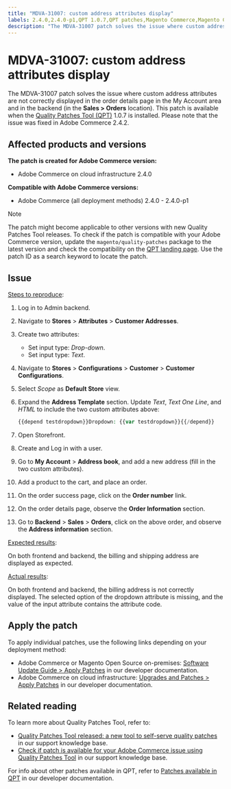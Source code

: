 ```yaml
---
title: "MDVA-31007: custom address attributes display"
labels: 2.4.0,2.4.0-p1,QPT 1.0.7,QPT patches,Magento Commerce,Magento Commerce Cloud,Quality Patches Tool,Adobe Commerce,cloud infrastructure,on-premises
description: "The MDVA-31007 patch solves the issue where custom address attributes are not correctly displayed in the order details page in the My Account area and in the backend (in the **Sales > Orders** location). This patch is available when the [Quality Patches Tool (QPT)](https://support.magento.com/hc/en-us/articles/360047139492) 1.0.7 is installed. Please note that the issue was fixed in Adobe Commerce 2.4.2."
---
```


# MDVA-31007: custom address attributes display

The MDVA-31007 patch solves the issue where custom address attributes are not correctly displayed in the order details page in the My Account area and in the backend (in the **Sales > Orders** location). This patch is available when the [Quality Patches Tool (QPT)](https://support.magento.com/hc/en-us/articles/360047139492) 1.0.7 is installed. Please note that the issue was fixed in Adobe Commerce 2.4.2.

## Affected products and versions

**The patch is created for Adobe Commerce version:**

* Adobe Commerce on cloud infrastructure 2.4.0

**Compatible with Adobe Commerce versions:**

* Adobe Commerce (all deployment methods) 2.4.0 - 2.4.0-p1

>[!NOTE]
>
>The patch might become applicable to other versions with new Quality Patches Tool releases. To check if the patch is compatible with your Adobe Commerce version, update the `magento/quality-patches` package to the latest version and check the compatibility on the [QPT landing page](https://devdocs.magento.com/quality-patches/tool.html#patch-grid). Use the patch ID as a search keyword to locate the patch.

## Issue

<u>Steps to reproduce</u>:

1. Log in to Admin backend.
1. Navigate to **Stores** > **Attributes** > **Customer Addresses**.
1. Create two attributes:

    * Set input type: *Drop-down*.
    * Set input type: *Text*.

1. Navigate to **Stores** > **Configurations** > **Customer** > **Customer Configurations**.
1. Select *Scope* as **Default Store** view.
1. Expand the **Address Template** section. Update *Text*, *Text One Line*, and *HTML* to include the two custom attributes above:

    ```php
    {{depend testdropdown}}Dropdown: {{var testdropdown}}{{/depend}}    {{depend testtext}}Text: {{var testtext}}{{/depend}}
    ```

1. Open Storefront.
1. Create and Log in with a user.
1. Go to **My Account** > **Address book**, and add a new address (fill in the two custom attributes).
1. Add a product to the cart, and place an order.
1. On the order success page, click on the **Order number** link.
1. On the order details page, observe the **Order Information** section.
1. Go to **Backend** > **Sales** > **Orders**, click on the above order, and observe the **Address information** section.

<u>Expected results</u>:

On both frontend and backend, the billing and shipping address are displayed as expected.

<u>Actual results</u>:

On both frontend and backend, the billing address is not correctly displayed. The selected option of the dropdown attribute is missing, and the value of the input attribute contains the attribute code.

## Apply the patch

To apply individual patches, use the following links depending on your deployment method:

* Adobe Commerce or Magento Open Source on-premises: [Software Update Guide > Apply Patches](https://devdocs.magento.com/guides/v2.4/comp-mgr/patching/mqp.html) in our developer documentation.
* Adobe Commerce on cloud infrastructure: [Upgrades and Patches > Apply Patches](https://devdocs.magento.com/cloud/project/project-patch.html) in our developer documentation.

## Related reading

To learn more about Quality Patches Tool, refer to:

* [Quality Patches Tool released: a new tool to self-serve quality patches](https://support.magento.com/hc/en-us/articles/360047139492) in our support knowledge base.
* [Check if patch is available for your Adobe Commerce issue using Quality Patches Tool](https://support.magento.com/hc/en-us/articles/360047125252) in our support knowledge base.

For info about other patches available in QPT, refer to [Patches available in QPT](https://devdocs.magento.com/quality-patches/tool.html#patch-grid) in our developer documentation. 